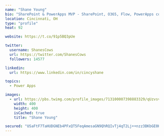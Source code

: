 ```yaml
---
name: "Shane Young"
bio: "SharePoint & PowerApps MVP - SharePoint, O365, Flow, PowerApps consulting? @PowerApps911 | Pure Snark? You found it."
location: Cincinnati, OH
type: "profile"
heat: 92

website: https://t.co/91p5BQ3pUe

twitter:
  username: ShanesCows
  url: https://twitter.com/ShanesCows
  followers: 14577

linkedin:
  url: https://www.linkedin.com/in/cincyshane

topics:
  - Power Apps

images:
  - url: https://pbs.twimg.com/profile_images/713100007398883329/qUzvsvQ3_400x400.jpg
    width: 400
    height: 400
    isCached: true
    title: "Shane Young"

secured: "USaFtF7TaHUDGNEb4PFxQT5FeqAmesaGN9QhRQIvTj4qT2Lj++nzz3BKbGE0HHhJS6G3ZPJU08RkS2PIctFUn9+EDDj631iVgBCHGWcQ8mPxE8K34XChfnbEzmVfX1/QQ2QoW4maNJ9f7dnwqZv8oGrMcWLyEimPP7EVgijANWNqO5ZsTyawokkKdI4tgAHsgwkdbYwBcOGnfEtnel32LV++7koVIDCL57H86vnD1mnXzd3slMzqahMrmCI5HIrl8jgFcss7eLW1+z0kuAsunIvx80oSH7cbhR+pZcK0Bglxq+OquY4cIVsgZDaqqNf+j/dBJoIz8bWPIuMhEEcRypgEUGs2cERo+atTpRMrN6uRK0lJYs8dSw8LwcCXxrIHmsWi6xQLlvXKXvRxBzCkjBz5LqOyXu2T5RJwlTfBKVo=;ukv9gsZ9GCsVFFYehHieXw=="
---
```


